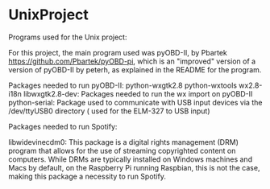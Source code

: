 # UnixProject
Programs used for the Unix project:

  For this project, the main program used was pyOBD-II, by Pbartek https://github.com/Pbartek/pyOBD-pi, 
  which is an "improved" version of a version of pyOBD-II by peterh, as explained in the README for the
  program. 

Packages needed to run pyOBD-II:
  python-wxgtk2.8 python-wxtools wx2.8-i18n libwxgtk2.8-dev: Packages needed to run the wx import on
  pyOBD-II
  python-serial: Package used to communicate with USB input devices via the /dev/ttyUSB0 directory
  ( used for the ELM-327 to USB input)


Packages needed to run Spotify:

  libwidevinecdm0: This package is a digital rights management (DRM) program that allows for the use
  of streaming copyrighted content on computers. While DRMs are typically installed on Windows machines
  and Macs by default, on the Raspberry Pi running Raspbian, this is not the case, making this package
  a necessity to run Spotify.
  
